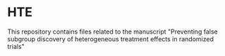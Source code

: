 # HTE
This repository contains files related to the manuscript "Preventing false subgroup discovery of heterogeneous treatment effects in randomized trials"
